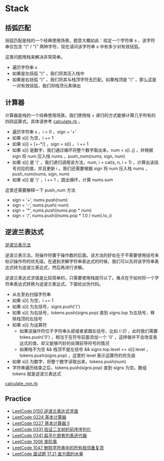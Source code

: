 # Stack

## 括弧匹配

括弧匹配是栈的一个经典使用场景。题意大概如此：给定一个字符串 s ，该字符串仅包含 "(" / ")" 两种字符，现在请问该字符串 s 中有多少对有效括弧。

这类问题用栈来解决非常简单。

- 遍历字符串 s
- 如果是左括弧 "(" ，我们将其压入栈中
- 如果是右括弧 ")" ，我们将其与栈顶字符去匹配。如果栈顶是 "(" ，那么这是一对有效括弧，我们将栈顶元素弹出

## 计算器

计算器是栈的一个经典使用场景。我们使用栈 + 递归的方式能够计算几乎所有的四则运算式。具体请参考 [calculate.rb](src/calculate.rb) 。

- 遍历字符串 s ，i = 0 ，sign = '+'
- 如果 s[i] 为空，i += 1
- 如果 s[i] = [+-*/] ，sign = s[i] ， i += 1
- 如果 s[i] 是数字，我们通过循环将整个数字取出来，num = s[i..j] ，并根据 sign 将 num 压入栈 nums ，push_num(nums, sign, num)
- 如果 s[i] 是 '(' ，我们递归调用该方法，num, i = cal(s, n, i + 1) ，计算出该括号对应的值，并且更新 i 。我们还需要根据 sign 将 num 压入栈 nums ，push_num(nums, sign, num)
- 如果 s[i] 是 ')' ，i += 1 ，跳出循环，计算 nums.sum

这里还需要解释一下 push_num 方法

- sign = '+', nums.push(num)
- sign = '-', nums.push(-num)
- sign = '*', nums.push(nums.pop * num)
- sign = '/', nums.push((nums.pop * 1.0 / num).to_i)

## 逆波兰表达式

[逆波兰表示法](https://zh.wikipedia.org/wiki/%E9%80%86%E6%B3%A2%E5%85%B0%E8%A1%A8%E7%A4%BA%E6%B3%95)

逆波兰表示法，将操作符置于操作数的后面。该方法的好处在于不需要使用括号来标识操作符的优先级。在遇到求解字符串表达式的时候，我们可以先将该字符串表达式转为逆波兰表达式，然后再进行求解。

逆波兰表达式求值是比较简单的，只需要使用栈就可以了。难点在于如何将一个字符串表达式转换为逆波兰表达式。下面给出伪代码。

- 从左至右扫描字符串
- 如果 s[i] 为空，i += 1
- 如果 s[i] 为左括号，signs.push('(')
- 如果 s[i] 为右括号，tokens.push(signs.pop) 直到 signs.top 为左括号，移除栈顶的左括号
- 如果 s[i] 为运算符
  - 如果该操作符位于字符串头部或者紧跟左括号，比如 (-2) ，此时我们需要 tokes.push('0') ，相当于在符号前面添加一个 '0' ，这样做并不会改变表达式的值，却又能够巧妙的处理前导符号的情况
  - 如果栈不为空 && 栈顶不是左括号 && signs.top.level >= s[i].level ，tokens.push(signs.pop) ，这里的 level 表示运算符的优先级
- 如果 s[i] 为数字，将整个数字读取出来，tokens.push(num)
- 字符串遍历结束之后，tokens.push(signs.pop) 直到 signs 为空。数组 tokens 就是逆波兰表达式

[calculate_rpn.rb](src/calculate_rpn.rb)

## Practice

- [LeetCode 0150 逆波兰表达式求值](https://leetcode-cn.com/problems/evaluate-reverse-polish-notation/)
- [LeetCode 0224 基本计算器](https://leetcode-cn.com/problems/basic-calculator/)
- [LeetCode 0227 基本计算器 II](https://leetcode-cn.com/problems/basic-calculator-ii/)
- [LeetCode 0331 验证二叉树的前序序列化](https://leetcode-cn.com/problems/verify-preorder-serialization-of-a-binary-tree/)
- [LeetCode 0341 扁平化嵌套列表迭代器](https://leetcode-cn.com/problems/flatten-nested-list-iterator/)
- [LeetCode 1006 笨阶乘](https://leetcode-cn.com/problems/clumsy-factorial/)
- [LeetCode 1047 删除字符串中的所有相邻重复项](https://leetcode-cn.com/problems/remove-all-adjacent-duplicates-in-string/)
- [LeetCode 面试题 17.21 直方图的水量](https://leetcode-cn.com/problems/volume-of-histogram-lcci/)
